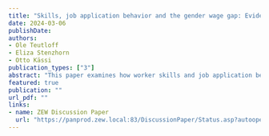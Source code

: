 ```yaml
---
title: "Skills, job application behavior and the gender wage gap: Evidence from online freelancing"
date: 2024-03-06
publishDate: 
authors:
- Ole Teutloff
- Eliza Stenzhorn
- Otto Kässi
publication_types: ["3"]
abstract: "This paper examines how worker skills and job application behavior contribute to the gender wage gap on a major online freelancing platform. We observe significant occupational sorting by gender, with women over-represented in lower-paying project categories and tending to earn less than men even within the same categories. The unexplained gender wage gap conditional on education is initially 39.9\%, but it narrows to under 2\% when accounting for differences in human capital and application strategies. Our analysis shows that application behavior, including job preferences and asking wages, is the primary factor, explaining up to 90\% of the wage gap. We also find that women work on longer projects and achieve higher application success rates than men, which helps offset lower hourly earnings by accumulating more work hours. While men have slightly greater platform and traditional work experience it has minimal impact on wage outcomes. These findings suggest that the gender wage gap on the platform primarily reflects distinct usage patterns between men and women."
featured: true
publication: ""
url_pdf: ""
links:
- name: ZEW Discussion Paper
  url: "https://panprod.zew.local:83/DiscussionPaper/Status.asp?autoopen=1&instanceID=663"
---
```




